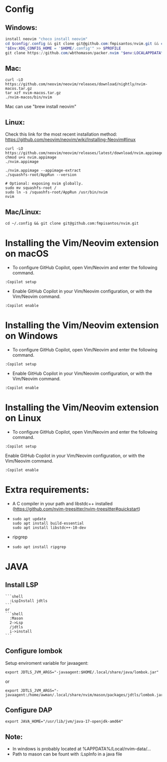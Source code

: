 # Config
## Windows: 
```powershell
install neovim "choco install neovim"
cd $config/.config && git clone git@github.com:fmpisantos/nvim.git && cd nvim
"$Env:XDG_CONFIG_HOME = '$HOME/.config'" >> $PROFILE
git clone https://github.com/wbthomason/packer.nvim "$env:LOCALAPPDATA\nvim-data\site\pack\packer\start\packer.nvim"
```
## Mac:
```shell
curl -LO https://github.com/neovim/neovim/releases/download/nightly/nvim-macos.tar.gz
tar xzf nvim-macos.tar.gz
./nvim-macos/bin/nvim
```
Mac can use "brew install neovim"

## Linux:
Check this link for the most recent installation method: https://github.com/neovim/neovim/wiki/Installing-Neovim#linux
```shell
curl -LO https://github.com/neovim/neovim/releases/latest/download/nvim.appimage
chmod u+x nvim.appimage
./nvim.appimage
```

```shell
./nvim.appimage --appimage-extract
./squashfs-root/AppRun --version

# Optional: exposing nvim globally.
sudo mv squashfs-root /
sudo ln -s /squashfs-root/AppRun /usr/bin/nvim
nvim
```

## Mac/Linux:
```shell
cd ~/.config && git clone git@github.com:fmpisantos/nvim.git
```

# Installing the Vim/Neovim extension on macOS

- To configure GitHub Copilot, open Vim/Neovim and enter the following command.

```vim
:Copilot setup
```

- Enable GitHub Copilot in your Vim/Neovim configuration, or with the Vim/Neovim command.

```vim
:Copilot enable
```

# Installing the Vim/Neovim extension on Windows

- To configure GitHub Copilot, open Vim/Neovim and enter the following command.

```vim
:Copilot setup
```

- Enable GitHub Copilot in your Vim/Neovim configuration, or with the Vim/Neovim command.

```vim
:Copilot enable
```

# Installing the Vim/Neovim extension on Linux

- To configure GitHub Copilot, open Vim/Neovim and enter the following command.

```vim
:Copilot setup
```

Enable GitHub Copilot in your Vim/Neovim configuration, or with the Vim/Neovim command.

```vim
:Copilot enable
```

# Extra requirements:
 - A C compiler in your path and libstdc++ installed (https://github.com/nvim-treesitter/nvim-treesitter#quickstart)
  - ```shell
    sudo apt update
    sudo apt install build-essential
    sudo apt install libstdc++-10-dev
    ```  
 - ripgrep
  - ```shell
    sudo apt install ripgrep
    ```
# JAVA
  ## Install LSP
    ```shell
      :LspInstall jdtls
    ```
    or
    ```shell
      :Mason
      2->Lsp
      /jdtls
      i->install
    ```
  ## Configure lombok
  Setup enviroment variable for javaagent:
  ```shell
  export JDTLS_JVM_ARGS="-javaagent:$HOME/.local/share/java/lombok.jar"
  ```
  or
  ```shell
  export JDTLS_JVM_ARGS="-javaagent:/home/awman/.local/share/nvim/mason/packages/jdtls/lombok.jar"
  ```
  ## Configure DAP
  ```shell
  export JAVA_HOME="/usr/lib/jvm/java-17-openjdk-amd64"
  ```
  ## Note: 
   - In windows is probably located at %APPDATA%/Local/nvim-data/...
   - Path to mason can be fount with :LspInfo in a java file
    
